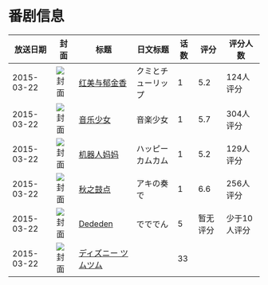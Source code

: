 # 番剧信息

|放送日期|封面|标题|日文标题|话数|评分|评分人数|
|---|---|---|---|---|---|---|
|2015-03-22|![封面](https://lain.bgm.tv/pic/cover/c/1a/18/108009_HOhcC.jpg)|[红美与郁金香](https://bangumi.tv/subject/108009)|クミとチューリップ|1|5.2|124人评分|
|2015-03-22|![封面](https://lain.bgm.tv/pic/cover/c/fe/78/108010_734Z9.jpg)|[音乐少女](https://bangumi.tv/subject/108010)|音楽少女|1|5.7|304人评分|
|2015-03-22|![封面](https://lain.bgm.tv/pic/cover/c/cb/19/108011_aMdZd.jpg)|[机器人妈妈](https://bangumi.tv/subject/108011)|ハッピーカムカム|1|5.2|129人评分|
|2015-03-22|![封面](https://lain.bgm.tv/pic/cover/c/c2/99/108012_ix8Uf.jpg)|[秋之鼓点](https://bangumi.tv/subject/108012)|アキの奏で|1|6.6|256人评分|
|2015-03-22|![封面](https://lain.bgm.tv/pic/cover/c/dd/fd/193547_SCs3v.jpg)|[Dededen](https://bangumi.tv/subject/193547)|でででん|5|暂无评分|少于10人评分|
|2015-03-22|![封面](https://lain.bgm.tv/pic/cover/c/3a/24/208344_55n8o.jpg)|[ディズニー ツムツム](https://bangumi.tv/subject/208344)||33|||
